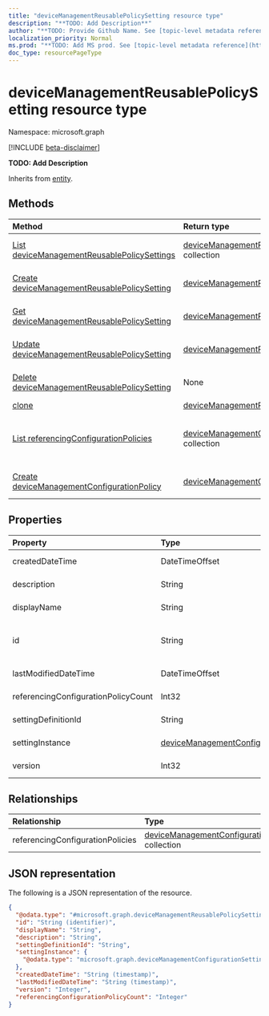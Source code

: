 ```yaml
---
title: "deviceManagementReusablePolicySetting resource type"
description: "**TODO: Add Description**"
author: "**TODO: Provide Github Name. See [topic-level metadata reference](https://msgo.azurewebsites.net/add/document/guidelines/metadata.html#topic-level-metadata)**"
localization_priority: Normal
ms.prod: "**TODO: Add MS prod. See [topic-level metadata reference](https://msgo.azurewebsites.net/add/document/guidelines/metadata.html#topic-level-metadata)**"
doc_type: resourcePageType
---
```


# deviceManagementReusablePolicySetting resource type

Namespace: microsoft.graph

[!INCLUDE [beta-disclaimer](../../includes/beta-disclaimer.md)]

**TODO: Add Description**


Inherits from [entity](../resources/entity.md).

## Methods
|Method|Return type|Description|
|:---|:---|:---|
|[List deviceManagementReusablePolicySettings](../api/intune-devicemanagementreusablepolicysetting-list.md)|[deviceManagementReusablePolicySetting](../resources/intune-devicemanagementreusablepolicysetting.md) collection|Get a list of the [deviceManagementReusablePolicySetting](../resources/devicemanagementreusablepolicysetting.md) objects and their properties.|
|[Create deviceManagementReusablePolicySetting](../api/intune-devicemanagementreusablepolicysetting-create.md)|[deviceManagementReusablePolicySetting](../resources/intune-devicemanagementreusablepolicysetting.md)|Create a new [deviceManagementReusablePolicySetting](../resources/intune-devicemanagementreusablepolicysetting.md) object.|
|[Get deviceManagementReusablePolicySetting](../api/intune-devicemanagementreusablepolicysetting-get.md)|[deviceManagementReusablePolicySetting](../resources/intune-devicemanagementreusablepolicysetting.md)|Read the properties and relationships of a [deviceManagementReusablePolicySetting](../resources/intune-devicemanagementreusablepolicysetting.md) object.|
|[Update deviceManagementReusablePolicySetting](../api/intune-devicemanagementreusablepolicysetting-update.md)|[deviceManagementReusablePolicySetting](../resources/intune-devicemanagementreusablepolicysetting.md)|Update the properties of a [deviceManagementReusablePolicySetting](../resources/intune-devicemanagementreusablepolicysetting.md) object.|
|[Delete deviceManagementReusablePolicySetting](../api/intune-devicemanagementreusablepolicysetting-delete.md)|None|Deletes a [deviceManagementReusablePolicySetting](../resources/intune-devicemanagementreusablepolicysetting.md) object.|
|[clone](../api/intune-devicemanagementreusablepolicysetting-clone.md)|[deviceManagementReusablePolicySetting](../resources/intune-devicemanagementreusablepolicysetting.md)|**TODO: Add Description**|
|[List referencingConfigurationPolicies](../api/intune-devicemanagementreusablepolicysetting-list-referencingconfigurationpolicies.md)|[deviceManagementConfigurationPolicy](../resources/intune-devicemanagementconfigurationpolicy.md) collection|Get the deviceManagementConfigurationPolicy resources from the referencingConfigurationPolicies navigation property.|
|[Create deviceManagementConfigurationPolicy](../api/intune-devicemanagementreusablepolicysetting-post-referencingconfigurationpolicies.md)|[deviceManagementConfigurationPolicy](../resources/intune-devicemanagementconfigurationpolicy.md)|Create a new deviceManagementConfigurationPolicy object.|

## Properties
|Property|Type|Description|
|:---|:---|:---|
|createdDateTime|DateTimeOffset|**TODO: Add Description**|
|description|String|**TODO: Add Description**|
|displayName|String|**TODO: Add Description**|
|id|String|**TODO: Add Description** Inherited from [entity](../resources/entity.md)|
|lastModifiedDateTime|DateTimeOffset|**TODO: Add Description**|
|referencingConfigurationPolicyCount|Int32|**TODO: Add Description**|
|settingDefinitionId|String|**TODO: Add Description**|
|settingInstance|[deviceManagementConfigurationSettingInstance](../resources/intune-devicemanagementconfigurationsettinginstance.md)|**TODO: Add Description**|
|version|Int32|**TODO: Add Description**|

## Relationships
|Relationship|Type|Description|
|:---|:---|:---|
|referencingConfigurationPolicies|[deviceManagementConfigurationPolicy](../resources/intune-devicemanagementconfigurationpolicy.md) collection|**TODO: Add Description**|

## JSON representation
The following is a JSON representation of the resource.
<!-- {
  "blockType": "resource",
  "keyProperty": "id",
  "@odata.type": "microsoft.graph.deviceManagementReusablePolicySetting",
  "baseType": "microsoft.graph.entity",
  "openType": false
}
-->
``` json
{
  "@odata.type": "#microsoft.graph.deviceManagementReusablePolicySetting",
  "id": "String (identifier)",
  "displayName": "String",
  "description": "String",
  "settingDefinitionId": "String",
  "settingInstance": {
    "@odata.type": "microsoft.graph.deviceManagementConfigurationSettingInstance"
  },
  "createdDateTime": "String (timestamp)",
  "lastModifiedDateTime": "String (timestamp)",
  "version": "Integer",
  "referencingConfigurationPolicyCount": "Integer"
}
```

